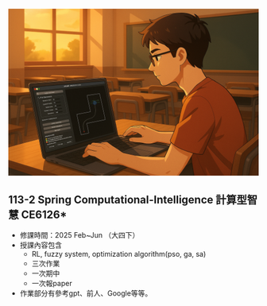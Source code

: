 ![Banner](./banner.png)
## 113-2 Spring Computational-Intelligence 計算型智慧 CE6126*
* 修課時間：2025 Feb~Jun （大四下）
* 授課內容包含
    * RL, fuzzy system, optimization algorithm(pso, ga, sa)
    * 三次作業
    * 一次期中
    * 一次報paper
* 作業部分有參考gpt、前人、Google等等。